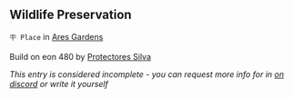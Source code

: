 ## Wildlife Preservation

`🪧 Place` in [Ares Gardens](../refs/ares_gardens.md)

Build on eon 480 by [Protectores Silva](../refs/protectores_silva.md)

_This entry is considered incomplete - you can request more info for in [on discord](<https://discord.com/channels/562910943848169472/1173922660489633802>) or write it yourself_

<!---
keywords:  ps, are gardens
aliases: 
-->